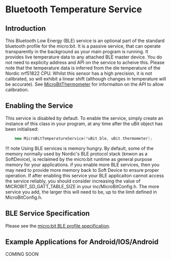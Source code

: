 # Bluetooth Temperature Service

## Introduction

This Bluetooth Low Energy (BLE) service is an optional part of the standard bluetooth profile for the micro:bit. It is a passive service, that can operate transparently in the 
background as your main program is running. It provides live temperature data to any attached BLE master device. You do not need to explicity address and API on the service to acheive this.
Please note that the temperature data is inferred from the die temperature of the Nordic nrf51822 CPU. Whilst this sensor has a high precision, it is not calibrated, so will exhibit
a linear shift (although changes in temperature will be accurate). See [MicroBitThermometer](/ubit/thermometer.md) for informaiton on the API to allow calibration.

## Enabling the Service

This service is disabled by default. To enable the service, simply create an instance of this class in your program, at any time after the uBit object has been initialised:

```c++
    new MicroBitTemperatureService(*uBit.ble, uBit.thermometer);
```

!!! note
    Using BLE services is memory hungry. By default, some of the memory normally used by Nordic's BLE protocol stack (knwon as a SoftDevice), is reclaimed by the micro:bit runtime as general purpose memory for your applications. if you enable more BLE services, then you may need to provide more memory back to Soft Device to ensure proper operation. If after enabling this service your BLE applicaiton cannot access the service reliably, you should consider increasing the value of MICROBIT_SD_GATT_TABLE_SIZE in your inc/MicroBitConfig.h. The more service you add, the larger this will need to be, up to the limit defined in MicroBitConfig.h.

## BLE Service Specification

 Please see the [micro:bit BLE profile specification](/ble/profile-specification.zip).

## Example Applications for Android/IOS/Android

 COMING SOON






